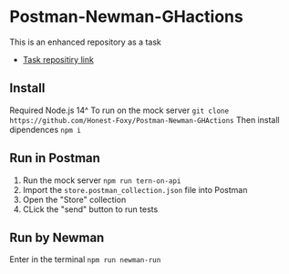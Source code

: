 # Postman-Newman-GHactions
This is an enhanced repository as a task
- <a href="https://github.com/WannaBeDream/Postman-newman-ghActions"> Task repositiry link </a>

## Install
Required Node.js 14^
To run on the mock server
```git clone https://github.com/Honest-Foxy/Postman-Newman-GHActions```
Then install dipendences
```npm i```

## Run in Postman
1. Run the mock server ```npm run tern-on-api```
2. Import the `store.postman_collection.json` file into Postman
3. Open the "Store" collection
4. CLick the "send" button to run tests

## Run by Newman
Enter in the terminal ```npm run newman-run```


